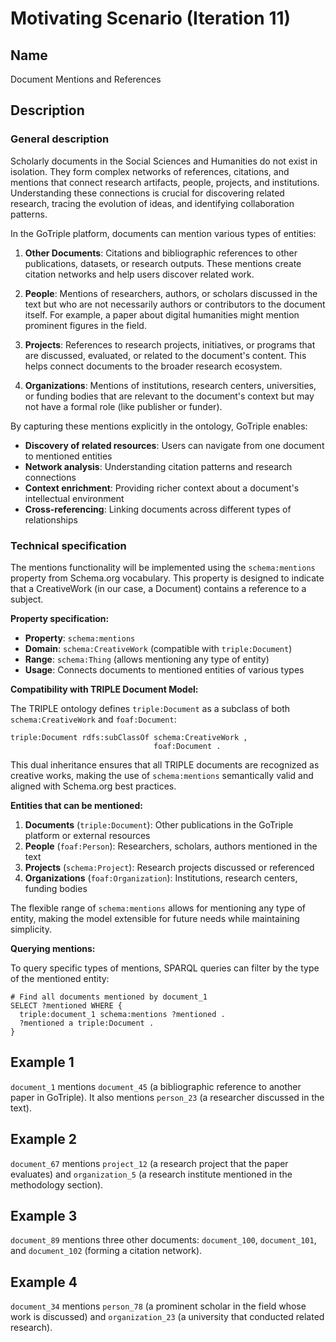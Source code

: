 # Motivating Scenario (Iteration 11)

## Name
Document Mentions and References

## Description

### General description

Scholarly documents in the Social Sciences and Humanities do not exist in isolation. They form complex networks of references, citations, and mentions that connect research artifacts, people, projects, and institutions. Understanding these connections is crucial for discovering related research, tracing the evolution of ideas, and identifying collaboration patterns.

In the GoTriple platform, documents can mention various types of entities:

1. **Other Documents**: Citations and bibliographic references to other publications, datasets, or research outputs. These mentions create citation networks and help users discover related work.

2. **People**: Mentions of researchers, authors, or scholars discussed in the text but who are not necessarily authors or contributors to the document itself. For example, a paper about digital humanities might mention prominent figures in the field.

3. **Projects**: References to research projects, initiatives, or programs that are discussed, evaluated, or related to the document's content. This helps connect documents to the broader research ecosystem.

4. **Organizations**: Mentions of institutions, research centers, universities, or funding bodies that are relevant to the document's context but may not have a formal role (like publisher or funder).

By capturing these mentions explicitly in the ontology, GoTriple enables:
- **Discovery of related resources**: Users can navigate from one document to mentioned entities
- **Network analysis**: Understanding citation patterns and research connections
- **Context enrichment**: Providing richer context about a document's intellectual environment
- **Cross-referencing**: Linking documents across different types of relationships

### Technical specification

The mentions functionality will be implemented using the `schema:mentions` property from Schema.org vocabulary. This property is designed to indicate that a CreativeWork (in our case, a Document) contains a reference to a subject.

**Property specification:**

- **Property**: `schema:mentions`
- **Domain**: `schema:CreativeWork` (compatible with `triple:Document`)
- **Range**: `schema:Thing` (allows mentioning any type of entity)
- **Usage**: Connects documents to mentioned entities of various types

**Compatibility with TRIPLE Document Model:**

The TRIPLE ontology defines `triple:Document` as a subclass of both `schema:CreativeWork` and `foaf:Document`:

```turtle
triple:Document rdfs:subClassOf schema:CreativeWork ,
                                foaf:Document .
```

This dual inheritance ensures that all TRIPLE documents are recognized as creative works, making the use of `schema:mentions` semantically valid and aligned with Schema.org best practices.

**Entities that can be mentioned:**

1. **Documents** (`triple:Document`): Other publications in the GoTriple platform or external resources
2. **People** (`foaf:Person`): Researchers, scholars, authors mentioned in the text
3. **Projects** (`schema:Project`): Research projects discussed or referenced
4. **Organizations** (`foaf:Organization`): Institutions, research centers, funding bodies

The flexible range of `schema:mentions` allows for mentioning any type of entity, making the model extensible for future needs while maintaining simplicity.

**Querying mentions:**

To query specific types of mentions, SPARQL queries can filter by the type of the mentioned entity:

```sparql
# Find all documents mentioned by document_1
SELECT ?mentioned WHERE {
  triple:document_1 schema:mentions ?mentioned .
  ?mentioned a triple:Document .
}
```

## Example 1

`document_1` mentions `document_45` (a bibliographic reference to another paper in GoTriple). It also mentions `person_23` (a researcher discussed in the text).

## Example 2

`document_67` mentions `project_12` (a research project that the paper evaluates) and `organization_5` (a research institute mentioned in the methodology section).

## Example 3

`document_89` mentions three other documents: `document_100`, `document_101`, and `document_102` (forming a citation network).

## Example 4

`document_34` mentions `person_78` (a prominent scholar in the field whose work is discussed) and `organization_23` (a university that conducted related research).
